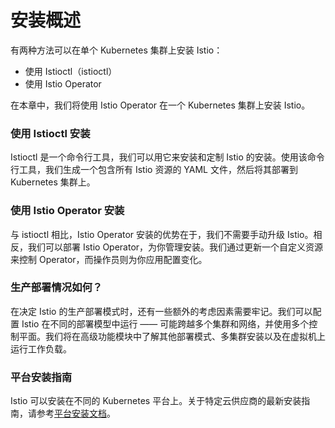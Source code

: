 # 安装概述

有两种方法可以在单个 Kubernetes 集群上安装 Istio：
- 使用 Istioctl（istioctl）
- 使用 Istio Operator

在本章中，我们将使用 Istio Operator 在一个 Kubernetes 集群上安装 Istio。

### 使用 Istioctl 安装

Istioctl 是一个命令行工具，我们可以用它来安装和定制 Istio 的安装。使用该命令行工具，我们生成一个包含所有 Istio 资源的 YAML 文件，然后将其部署到 Kubernetes 集群上。

### 使用 Istio Operator 安装

与 istioctl 相比，Istio Operator 安装的优势在于，我们不需要手动升级 Istio。相反，我们可以部署 Istio Operator，为你管理安装。我们通过更新一个自定义资源来控制 Operator，而操作员则为你应用配置变化。

### 生产部署情况如何？

在决定 Istio 的生产部署模式时，还有一些额外的考虑因素需要牢记。我们可以配置 Istio 在不同的部署模型中运行 —— 可能跨越多个集群和网络，并使用多个控制平面。我们将在高级功能模块中了解其他部署模式、多集群安装以及在虚拟机上运行工作负载。

### 平台安装指南

Istio 可以安装在不同的 Kubernetes 平台上。关于特定云供应商的最新安装指南，请参考[平台安装文档](https://istio.io/latest/docs/setup/platform-setup/)。